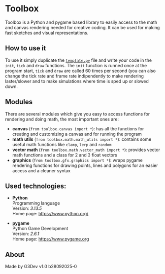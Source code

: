 # Toolbox
Toolbox is a Python and pygame based library to easily access to the math and canvas rendering needed for creative coding.
It can be used for making fast sketches and visual representations.

## How to use it
To use it simply duplicate the [`template.py`](template.py) file and write your code in the `init`, `tick` and `draw` functions.
The `init` function is runned once at the program start, `tick` and `draw` are called 60 times per second (you can also change the tick rate and frame rate indipendently to make rendering laster/slower and to make simulations where time is sped up or slowed down.

## Modules
There are several modules which give you easy to access functions for rendering and doing math, the most important ones are:
+ **canvas** (`from toolbox.canvas import *`): has all the functions for creating and customizing a canvas and for running the program
+ **math utils** (`from toolbox.math.math_utils import *`): contains some useful math functions like `clamp`, `lerp` and `random`
+ **vector math** (`from toolbox.math.vector_math import *`): provides vector math functions and a class for 2 and 3 float vectors
+ **graphics** (`from toolbox.gfx.graphics import *`): wraps pygame rendering functions for drawing points, lines and polygons for an easier access and a cleaner syntax

## Used technologies:
- **Python**\
Programming language\
Version: *3.13.5*\
Home page: https://www.python.org/

- **pygame**\
Python Game Development\
Version: *2.6.1*\
Home page: https://www.pygame.org

## About
Made by G3Dev
v1.0 b28092025-0
